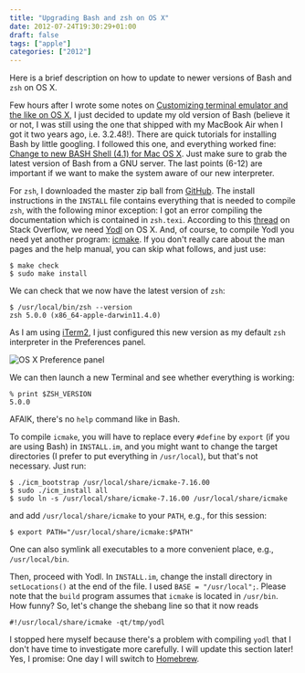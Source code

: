 ```yaml
---
title: "Upgrading Bash and zsh on OS X"
date: 2012-07-24T19:30:29+01:00
draft: false
tags: ["apple"]
categories: ["2012"]
---
```


Here is a brief description on how to update to newer versions of Bash and `zsh` on OS X.

Few hours after I wrote some notes on [Customizing terminal emulator and the like on OS X](/post/customizing-terminal-emulator-and-the-like-on-os-x), I just decided to update my old version of Bash (believe it or not, I was still using the one that shipped with my MacBook Air when I got it two years ago, i.e. 3.2.48!). There are quick tutorials for installing Bash by little googling. I followed this one, and everything worked fine: [Change to new BASH Shell (4.1) for Mac OS X](http://bit.ly/NsQiT2). Just make sure to grab the latest version of Bash from a GNU server. The last points (6-12) are important if we want to make the system aware of our new interpreter.

For `zsh`, I downloaded the master zip ball from [GitHub](https://github.com/zsh-users/zsh). The install instructions in the `INSTALL` file contains everything that is needed to compile `zsh`, with the following minor exception: I got an error compiling the documentation which is contained in `zsh.texi`. According to this [thread](http://stackoverflow.com/questions/6894790/zsh-compilation-problem-in-osx) on Stack Overflow, we need [Yodl](http://yodl.sourceforge.net/) on OS X. And, of course, to compile Yodl you need yet another program: [icmake](http://icmake.sourceforge.net/). If you don't really care about the man pages and the help manual, you can skip what follows, and just use:

```
$ make check
$ sudo make install
```

We can check that we now have the latest version of `zsh`:

```
$ /usr/local/bin/zsh --version
zsh 5.0.0 (x86_64-apple-darwin11.4.0)
```

As I am using [iTerm2](http://www.iterm2.com/), I just configured this new version as my default `zsh` interpreter in the Preferences panel.

![OS X Preference panel](/img/20120724125723.png)

We can then launch a new Terminal and see whether everything is working:

```
% print $ZSH_VERSION
5.0.0
```

AFAIK, there's no `help` command like in Bash.

To compile `icmake`, you will have to replace every `#define` by `export` (if you are using Bash) in `INSTALL.im`, and you might want to change the target directories (I prefer to put everything in `/usr/local`), but that's not necessary. Just run:

```
$ ./icm_bootstrap /usr/local/share/icmake-7.16.00
$ sudo ./icm_install all
$ sudo ln -s /usr/local/share/icmake-7.16.00 /usr/local/share/icmake
```

and add `/usr/local/share/icmake` to your `PATH`, e.g., for this session:

```
$ export PATH="/usr/local/share/icmake:$PATH"
```

One can also symlink all executables to a more convenient place, e.g., `/usr/local/bin`.

Then, proceed with Yodl. In `INSTALL.im`, change the install directory in `setLocations()` at the end of the file. I used `BASE = "/usr/local";`. Please note that the `build` program assumes that `icmake` is located in `/usr/bin`. How funny? So, let's change the shebang line so that it now reads

```
#!/usr/local/share/icmake -qt/tmp/yodl
```

I stopped here myself because there's a problem with compiling `yodl` that I don't have time to investigate more carefully. I will update this section later!
Yes, I promise: One day I will switch to [Homebrew](http://mxcl.github.com/homebrew/).
